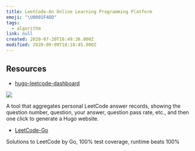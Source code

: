 ```yaml
---
title: LeetCode-An Online Learning Programming Platform
emoji: "\U0001F4DD"
tags:
  - algorithm
link: null
created: 2020-07-20T16:49:36.000Z
modified: 2020-09-09T18:18:45.000Z
---
```


## Resources

- [hugo-leetcode-dashboard](https://github.com/lryong/hugo-leetcode-dashboard)

![](https://camo.githubusercontent.com/b2da909cd5d0b74abd80f5b9009e4484ca2c30e8/68747470733a2f2f7777772e77616e67626173652e636f6d2f626c6f67696d672f61737365742f3230323030372f6267323032303037313730322e6a7067)

A tool that aggregates personal LeetCode answer records, showing the question number, question, your answer, question pass rate, etc., and then one click to generate a Hugo website.

- [LeetCode-Go](https://github.com/halfrost/LeetCode-Go)

Solutions to LeetCode by Go, 100% test coverage, runtime beats 100%
